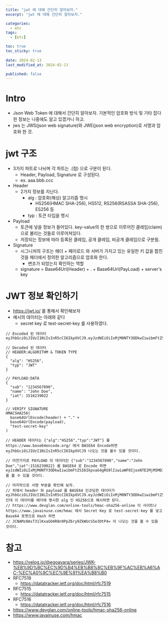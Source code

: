 ```yaml
---
title: "jwt 에 대해 간단히 알아보자."
excerpt: "jwt 에 대해 간단히 알아보자."

categories:
  - etc
tags:
  - [etc]

toc: true
toc_sticky: true
 
date: 2024-02-13
last_modified_at: 2024-02-13

published: false
---
```


# Intro
* Json Web Token 에 대해서 간단히 알아보자. 기본적인 암호화 방식 및 기타 잡다한 정보는 나중에도 알고 있겠거니 하고.
* jws 는 JWS(json web signature)와 JWE(json web encryption)로 서명과 암호화 한 것.

# jwt 구조
* 3가지 파트로 나뉘며 각 파트는 .(점) 으로 구분이 된다.
	* Header, Payload, Signature 로 구성된다.
	* ex. aaa.bbb.ccc
* Header
	* 2가지 정보를 지닌다.
		* alg : 암호화(해싱) 알고리즘 명시
			* HS256(HMAC SHA-256), HS512, RS256(RSASSA SHA-256), ES256 등
		* typ : 토큰 타입을 명시
* Payload
	* 토큰에 넣을 정보가 들어있다. key-value의 한 쌍으로 이루어진 클레임(claim)으로 불리는 것들로 이루어져있다.
	* 저장되는 정보에 따라 등록된 클레임, 공개 클레임, 비공개 클레임으로 구분됨.
* Signature
	* 시그니처의 구조는 헤더 + 페이로드 와 서버가 가지고 있는 유일한 키 값을 합친 것을 헤더에서 정의한 알고리즘으로 암호화 한다.
		* 변조가 되었는지 확인하는 역할
	* signature = Base64Url(Header) + . + Base64Url(PayLoad) + server's key


# JWT 정보 확인하기
* https://jwt.io/ 를 통해서 확인해보자
* 예시의 데이터는 아래와 같다 
	* secret key 로 test-secret-key 를 사용하였다. 

```
// Encoded 된 데이터
eyJhbGciOiJIUzI1NiIsInR5cCI6IkpXVCJ9.eyJzdWIiOiIxMjM0NTY3ODkwIiwibmFtZSI6IkpvaG4gRG9lIiwiaWF0IjoxNTE2MjM5MDIyfQ.JCNAMz0AsT31lKxaGO4R8n9PpZ6ry9ZkWUcS5e3OtP4

// Decoded 된 데이터
// HEADER:ALGORITHM & TOKEN TYPE
{
  "alg": "HS256",
  "typ": "JWT"
}

// PAYLOAD:DATA
{
  "sub": "1234567890",
  "name": "John Doe",
  "iat": 1516239022
}

// VERIFY SIGNATURE
HMACSHA256(
  base64UrlEncode(header) + "." +
  base64UrlEncode(payload),
  "test-secret-key"
)

// HEADER 데이터는 {"alg":"HS256","typ":"JWT"} 를 https://www.base64encode.org/ 에서 BASE64 Encode하면 eyJhbGciOiJIUzI1NiIsInR5cCI6IkpXVCJ9 나오는 것을 볼수 있을 것이다. 

// 마찬가지로 PAYLOAD 의 데이터인 {"sub":"1234567890","name":"John Doe","iat":1516239022} 를 BASE64 로 Encode 하면 eyJzdWIiOiIxMjM0NTY3ODkwIiwibmFtZSI6IkpvaG4gRG9lIiwiaWF0IjoxNTE2MjM5MDIyfQ 를 볼 수 있을 것이다. 

// 마지막으로 서명 부분을 확인해 보자.
// 위에서 header 와 payload 를 BASE64 인코딩한 데이터가 eyJhbGciOiJIUzI1NiIsInR5cCI6IkpXVCJ9.eyJzdWIiOiIxMjM0NTY3ODkwIiwibmFtZSI6IkpvaG4gRG9lIiwiaWF0IjoxNTE2MjM5MDIyfQ 인데 이 데이터를 헤더에 명시한 alg 인 HS256으로 해시하면 된다.
// https://www.devglan.com/online-tools/hmac-sha256-online 이 사이트나 https://www.javainuse.com/hmac 에서 Secret Key 로 test-secret-key 를 넣고 Base64 포맷으로 Hash 하면 
// JCNAMz0AsT31lKxaGO4R8n9PpZ6ry9ZkWUcS5e3OtP4= 이 나오는 것을 볼 수 있을 것이다. 

```



# 참고
* https://velog.io/@egoavara/series/JWK-%EB%9D%BC%EC%9D%B4%EB%B8%8C%EB%9F%AC%EB%A6%AC-%EC%A0%9C%EC%9E%91%EA%B8%B0
* RFC7519
	* https://datatracker.ietf.org/doc/html/rfc7519
* RFC7515
	* https://datatracker.ietf.org/doc/html/rfc7515
* RFC7516
	* https://datatracker.ietf.org/doc/html/rfc7516
* https://www.devglan.com/online-tools/hmac-sha256-online
* https://www.javainuse.com/hmac







